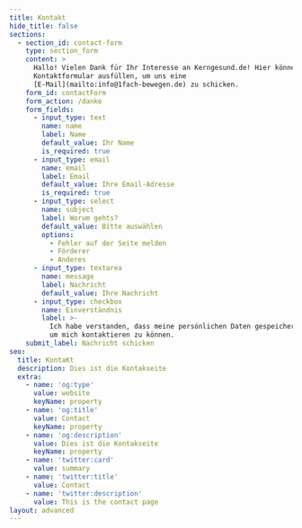 ```yaml
---
title: Kontakt
hide_title: false
sections:
  - section_id: contact-form
    type: section_form
    content: >
      Hallo! Vielen Dank für Ihr Interesse an Kerngesund.de! Hier können Sie ein
      Kontaktformular ausfüllen, um uns eine
      [E-Mail](mailto:info@1fach-bewegen.de) zu schicken.
    form_id: contactForm
    form_action: /danke
    form_fields:
      - input_type: text
        name: name
        label: Name
        default_value: Ihr Name
        is_required: true
      - input_type: email
        name: email
        label: Email
        default_value: Ihre Email-Adresse
        is_required: true
      - input_type: select
        name: subject
        label: Worum gehts?
        default_value: Bitte auswählen
        options:
          - Fehler auf der Seite melden
          - Förderer
          - Anderes
      - input_type: textarea
        name: message
        label: Nachricht
        default_value: Ihre Nachricht
      - input_type: checkbox
        name: Einverständnis
        label: >-
          Ich habe verstanden, dass meine persönlichen Daten gespeichert werden,
          um mich kontaktieren zu können.
    submit_label: Nachricht schicken
seo:
  title: KontaKt
  description: Dies ist die Kontakseite
  extra:
    - name: 'og:type'
      value: website
      keyName: property
    - name: 'og:title'
      value: Contact
      keyName: property
    - name: 'og:description'
      value: Dies ist die Kontakseite
      keyName: property
    - name: 'twitter:card'
      value: summary
    - name: 'twitter:title'
      value: Contact
    - name: 'twitter:description'
      value: This is the contact page
layout: advanced
---
```

